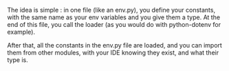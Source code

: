 The idea is simple : in one file (like an env.py), you define your constants, with the same name as your env variables and you give them a type. At the end of this file, you call the loader (as you would do with python-dotenv for example).


After that, all the constants in the env.py file are loaded, and you can import them from other modules, with your IDE knowing they exist, and what their type is.